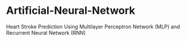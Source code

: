 # Artificial-Neural-Network
Heart Stroke Prediction Using Multilayer Perceptron Network (MLP) and Recurrent Neural Network (RNN)
